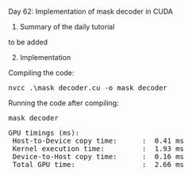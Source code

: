 Day 62: Implementation of mask decoder in CUDA

1) Summary of the daily tutorial

to be added

2) Implementation

Compiling the code:

<pre>nvcc .\mask_decoder.cu -o mask_decoder</pre>

Running the code after compiling:

<pre>mask_decoder</pre>

<pre>GPU timings (ms):
 Host-to-Device copy time:      :  0.41 ms
 Kernel execution time:         :  1.93 ms
 Device-to-Host copy time:      :  0.16 ms
 Total GPU time:                :  2.66 ms</pre>